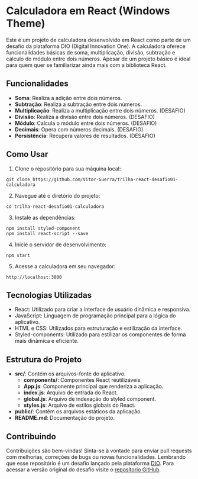 # Calculadora em React (Windows Theme)

Este é um projeto de calculadora desenvolvido em React como parte de um desafio da plataforma DIO (Digital Innovation One). A calculadora oferece funcionalidades básicas de soma, multiplicação, divisão, subtração e cálculo do módulo entre dois números. Apesar de um projeto básico é ideal para quem quer se familiarizar ainda mais com a biblioteca React. 

## Funcionalidades

- **Soma**: Realiza a adição entre dois números.
- **Subtração**: Realiza a subtração entre dois números.
- **Multiplicação**: Realiza a multiplicação entre dois números. (DESAFIO)
- **Divisão**: Realiza a divisão entre dois números. (DESAFIO)
- **Módulo**: Calcula o módulo entre dois números. (DESAFIO)
- **Decimais**: Opera com números decimais. (DESAFIO)
- **Persistência**: Recupera valores de resultados. (DESAFIO)

## Como Usar

1. Clone o repositório para sua máquina local:

```
git clone https://github.com/Vitor-Guerra/trilha-react-desafio01-calculadora
```

2. Navegue até o diretório do projeto:

```
cd trilha-react-desafio01-calculadora
```

3. Instale as dependências:

```
npm install styled-component
npm install react-script --save
```

4. Inicie o servidor de desenvolvimento:

```
npm start
```

5. Acesse a calculadora em seu navegador:

```
http://localhost:3000
```

## Tecnologias Utilizadas

- React: Utilizado para criar a interface de usuário dinâmica e responsiva.
- JavaScript: Linguagem de programação principal para a lógica do aplicativo.
- HTML e CSS: Utilizados para estruturação e estilização da interface.
- Styled-components: Utilizado para estilizar os componentes de forma mais dinâmica e eficiente.

## Estrutura do Projeto

- **src/**: Contém os arquivos-fonte do aplicativo.
  - **components/**: Componentes React reutilizáveis.
  - **App.js**: Componente principal que renderiza a aplicação.
  - **index.js**: Arquivo de entrada do React.
  - **global.js**: Arquivo de indexação do styled component.
  - **styles.js**: Arquivo de estilos globais do React.
- **public/**: Contém os arquivos estáticos da aplicação.
- **README.md**: Documentação do projeto.

## Contribuindo

Contribuições são bem-vindas! Sinta-se à vontade para enviar pull requests com melhorias, correções de bugs ou novas funcionalidades. Lembrando que esse repositório é um desafio lançado pela plataforma [DIO](https://dio.me). Para acessar a versão original do desafio visite o [reposítorio GitHub](https://github.com/digitalinnovationone/trilha-react-desafio01-calculadora).
